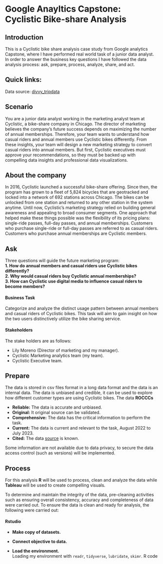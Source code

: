 # Google Anayltics Capstone: Cyclistic Bike-share Analysis

## Introduction

This is a Cyclistic bike share analysis case study from Google analytics Capstone, where I have performed real world task of a junior data analyst. In order to answer the business key questions I have followed the data analysis process: ask, prepare, process, analyze, share, and act.

## Quick links: 

Data source: [divvy_tripdata](https://divvy-tripdata.s3.amazonaws.com/index.html)

## Scenario

You are a junior data analyst working in the marketing analyst team at Cyclistic, a bike-share company in Chicago. The director of
marketing believes the company’s future success depends on maximizing the number of annual memberships. Therefore, your
team wants to understand how casual riders and annual members use Cyclistic bikes differently. From these insights, your team will
design a new marketing strategy to convert casual riders into annual members. But first, Cyclistic executives must approve your
recommendations, so they must be backed up with compelling data insights and professional data visualizations.

## About the company

In 2016, Cyclistic launched a successful bike-share offering. Since then, the program has grown to a fleet of 5,824 bicycles that are
geotracked and locked into a network of 692 stations across Chicago. The bikes can be unlocked from one station and returned to
any other station in the system anytime.
Until now, Cyclistic’s marketing strategy relied on building general awareness and appealing to broad consumer segments. One approach that helped make these things possible was the flexibility of its pricing plans: single-ride passes, full-day passes, and
annual memberships. Customers who purchase single-ride or full-day passes are referred to as casual riders. Customers who
purchase annual memberships are Cyclistic members.

## Ask

Three questions will guide the future marketing program:  
**1. How do annual members and casual riders use Cyclistic bikes differently?**  
**2. Why would casual riders buy Cyclistic annual memberships?**  
**3. How can Cyclistic use digital media to influence casual riders to become members?**

#### **Business Task**

Categorize and analyze the distinct usage pattern between annual members and casual riders of Cyclistic bikes. This task will aim to gain insight on how the two users distinctively utilize the bike sharing service.

#### **Stakeholders**

The stake holders are as follows:  
  + Lily Moreno (Director of marketing and my manager).  
  + Cyclistic Marketing analytics team (my team).  
  + Cyclistic Executive team.


## Prepare

The data is stored in csv files format in a long data format and the data is an internal data. The data is unbiased and credible, it can be used to explore how different customer types are using Cyclistic bikes. The data **ROCCCs**

* **Reliable:** The data is accurate and unbiased.
* **Original:** It original source can be validated.
* **Comprehensive:** The data has the critical information to perform the task.
* **Current:** The data is current and relevant to the task, August 2022 to July 2023.
* **Cited:** The data [source](https://divvy-tripdata.s3.amazonaws.com/index.html) is known.

Some information are not available due to data privacy, to secure the data access control (such as versions) will be implemented.


## Process
For this analysis **R** will be used to process, clean and analyze the data while **Tableau** will be used to create compelling visuals.

To determine and maintain the integrity of the data, pre-cleaning activities such as ensuring overall consistency, accuracy and completeness of data were carried out. To ensure the data is clean and ready for analysis, the following were carried out:

#### **Rstudio**
* **Make copy of datasets.**

* **Connect objective to data.**

* **Load the environment.**  
Loading my environment with `readr`, `tidyverse`, `lubridate`, `skimr`.
R code
